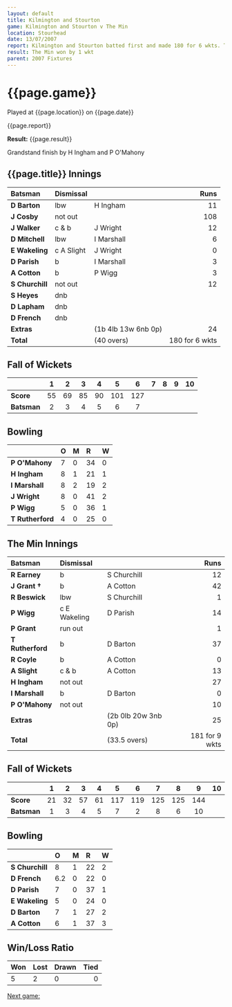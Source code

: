 ```yaml
---
layout: default
title: Kilmington and Stourton
game: Kilmington and Stourton v The Min
location: Stourhead
date: 13/07/2007
report: Kilmington and Stourton batted first and made 180 for 6 wkts. The Min replied with 181 for 9 wkts
result: The Min won by 1 wkt
parent: 2007 Fixtures
---
```


# {{page.game}}

Played at {{page.location}} on {{page.date}}

{{page.report}}

**Result:** {{page.result}}

Grandstand finish by H Ingham and P O'Mahony

## {{page.title}} Innings

| Batsman | Dismissal |  | Runs |
|:---|:---|---|---:|
| **D Barton** | lbw | H Ingham | 11 |
| **J Cosby** | not out |  | 108 |
| **J Walker** | c & b | J Wright | 12 |
| **D Mitchell** | lbw | I Marshall | 6 |
| **E Wakeling** | c A Slight | J Wright | 0 |
| **D Parish** | b | I Marshall | 3 |
| **A Cotton** | b | P Wigg | 3 |
| **S Churchill** | not out |  | 12 |
| **S Heyes** | dnb |  |  |
| **D Lapham** | dnb |  |  |
| **D French** | dnb |  |  |
| **Extras** | | (1b 4lb 13w 6nb 0p) | 24 |
| **Total** | | (40 overs) | 180 for 6 wkts |

## Fall of Wickets

| | 1 | 2 | 3 | 4 | 5 | 6 | 7 | 8 | 9 | 10 |
|---|:---:|:---:|:---:|:---:|:---:|:---:|:---:|:---:|:---:|:---:|
| **Score** | 55 | 69 | 85 | 90 | 101 | 127 |  |  |  |  |
| **Batsman** | 2 | 3 | 4 | 5 | 6 | 7 |  |  |  |  |

## Bowling

| | O | M | R | W |
|---|:---|:---|:---|:---|
| **P O'Mahony** | 7 | 0 | 34 | 0 |
| **H Ingham** | 8 | 1 | 21 | 1 |
| **I Marshall** | 8 | 2 | 19 | 2 |
| **J Wright** | 8 | 0 | 41 | 2 |
| **P Wigg** | 5 | 0 | 36 | 1 |
| **T Rutherford** | 4 | 0 | 25 | 0 |

## The Min Innings

| Batsman | Dismissal |  | Runs |
|:---|:---|---|---:|
| **R Earney** | b | S Churchill | 12 |
| **J Grant &#8224;** | b | A Cotton | 42 |
| **R Beswick** | lbw | S Churchill | 1 |
| **P Wigg** | c E Wakeling | D Parish | 14 |
| **P Grant** | run out |  | 1 |
| **T Rutherford** | b | D Barton | 37 |
| **R Coyle** | b | A Cotton | 0 |
| **A Slight** | c & b | A Cotton | 13 |
| **H Ingham** | not out |  | 27 |
| **I Marshall** | b | D Barton | 0 |
| **P O'Mahony** | not out |  | 10 |
| **Extras** | | (2b 0lb 20w 3nb 0p) | 25 |
| **Total** | | (33.5 overs) | 181 for 9 wkts |

## Fall of Wickets

| | 1 | 2 | 3 | 4 | 5 | 6 | 7 | 8 | 9 | 10 |
|---|:---:|:---:|:---:|:---:|:---:|:---:|:---:|:---:|:---:|:---:|
| **Score** | 21 | 32 | 57 | 61 | 117 | 119 | 125 | 125 | 144 |  |
| **Batsman** | 1 | 3 | 4 | 5 | 7 | 2 | 8 | 6 | 10 |  |

## Bowling

| | O | M | R | W |
|---|:---|:---|:---|:---|
| **S Churchill** | 8 | 1 | 22 | 2 |
| **D French** | 6.2 | 0 | 22 | 0 |
| **D Parish** | 7 | 0 | 37 | 1 |
| **E Wakeling** | 5 | 0 | 24 | 0 |
| **D Barton** | 7 | 1 | 27 | 2 |
| **A Cotton** | 6 | 1 | 37 | 3 |

## Win/Loss Ratio

| Won | Lost | Drawn | Tied |
|:---|:---|:---|---:|
| 5 | 2 | 0 | 0 |

[Next game:]({{page.next}})